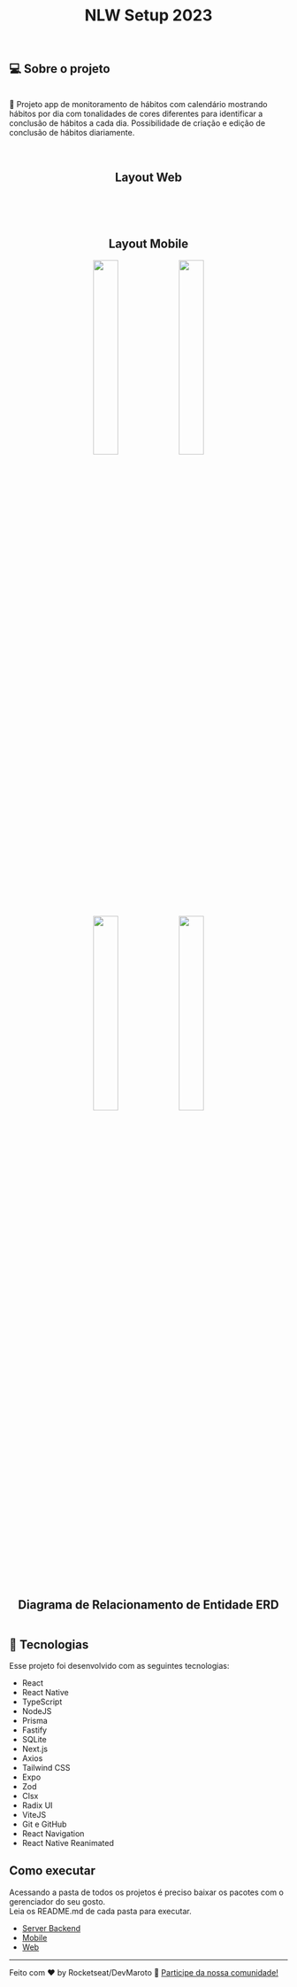 

<h1 align="center">  NLW Setup 2023 </h1> 
<br>

 ## 💻 Sobre o projeto
<br>
🚀 Projeto app de monitoramento de hábitos com calendário mostrando hábitos por dia com tonalidades de cores diferentes para identificar a conclusão de hábitos a cada dia. Possibilidade de criação e edição de conclusão de hábitos diariamente.
<br><br>
<p align="center"> 
  <img alt="" src="https://github.com/DevMaroto/NLW-Setup-2023/blob/Main/IMGS/Cover.svg">
</p>

<h2 align="center">Layout Web</h2>
<p align="center">
  <img alt="" src="https://github.com/DevMaroto/NLW-Setup-2023/blob/Main/IMGS/saindo.png">
  <img alt="" src="https://github.com/DevMaroto/NLW-Setup-2023/blob/Main/IMGS/screenbeta.png">
  <img alt="" src="https://github.com/DevMaroto/NLW-Setup-2023/blob/Main/IMGS/screenbeta2.png">
  <img alt="" src="https://github.com/DevMaroto/NLW-Setup-2023/blob/Main/IMGS/screenbeta3.png">
  <img alt="" src="https://github.com/DevMaroto/NLW-Setup-2023/blob/Main/IMGS/screenbetaweb3.png">
  <img alt="" src="https://github.com/DevMaroto/NLW-Setup-2023/blob/Main/IMGS/webfinal1.png">
  <img alt="" src="https://github.com/DevMaroto/NLW-Setup-2023/blob/Main/IMGS/webfinal2.png">
  <img alt="" src="https://github.com/DevMaroto/NLW-Setup-2023/blob/Main/IMGS/webfinal3.png">
  <img alt="" src="https://github.com/DevMaroto/NLW-Setup-2023/blob/Main/IMGS/webmobile.png">
</p>

<br>
<h2 align="center">Layout Mobile</h2>


<p align="center">
  <img alt="" src="https://github.com/DevMaroto/NLW-Setup-2023/blob/Main/IMGS/mobilefinal1.png" width="30%">
  <img alt="" src="https://github.com/DevMaroto/NLW-Setup-2023/blob/Main/IMGS/screenbeta5.png" width="30%">
  
</p>

<p align="center">
  <img alt="" src="https://github.com/DevMaroto/NLW-Setup-2023/blob/Main/IMGS/mobilefinal2.png" width="30%">
  <img alt="" src="https://github.com/DevMaroto/NLW-Setup-2023/blob/Main/IMGS/mobilefinal3.png" width="30%">
</p>

<br>
<h2 align="center">Diagrama de Relacionamento de Entidade ERD</h2>
<p align="center">
  <img alt="" src="https://github.com/DevMaroto/NLW-Setup-2023/blob/Main/IMGS/ERD.svg">
</p>


## 🚀 Tecnologias

Esse projeto foi desenvolvido com as seguintes tecnologias:

- React
- React Native
- TypeScript
- NodeJS 
- Prisma 
- Fastify 
- SQLite 
- Next.js
- Axios
- Tailwind CSS
- Expo
- Zod
- Clsx
- Radix UI
- ViteJS
- Git e GitHub
- React Navigation
- React Native Reanimated

## Como executar
Acessando a pasta de todos os projetos é preciso baixar os pacotes com o gerenciador do seu gosto. <br>
Leia os README.md de cada pasta para executar.

- [Server Backend](https://github.com/DevMaroto/NLW-Setup-2023/tree/Main/SERVER#como-executar)
- [Mobile](https://github.com/DevMaroto/NLW-Setup-2023/tree/Main/MOBILE)
- [Web](https://github.com/DevMaroto/NLW-Setup-2023/tree/Main/WEB)




---

Feito com ♥ by Rocketseat/DevMaroto :wave: [Participe da nossa comunidade!](https://discord.gg/rocketseat)

